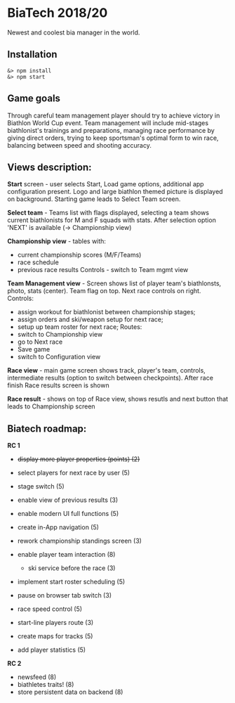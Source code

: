 # BiaTech 2018/20
Newest and coolest bia manager in the world.

## Installation
    &> npm install
    &> npm start

## Game goals
Through careful team management player should try to achieve victory in Biathlon World Cup event. Team management will include mid-stages biathlonist's trainings and preparations, managing race performance by giving direct orders, trying to keep sportsman's optimal form to win race, balancing between speed and shooting accuracy.


## Views description:
**Start** screen - user selects Start, Load game options, additional app configuration present. Logo and large biathlon themed picture is displayed on background. Starting game leads to Select Team screen.

**Select team** - Teams list with flags displayed, selecting a team shows current biathlonists for M and F squads with stats. After selection option 'NEXT' is available (-> Championship view)

**Championship view** - tables with: 
- current championship scores (M/F/Teams)
- race schedule
- previous race results
Controls - switch to Team mgmt view

**Team Management view** - Screen shows list of player team's biathlonsts, photo, stats (center). Team flag on top. Next race controls on right.
Controls:
- assign workout for biathlonist between championship stages;
- assign orders and ski/weapon setup for next race;
- setup up team roster for next race;
Routes:
- switch to Championship view
- go to Next race
- Save game
- switch to Configuration view

**Race view** - main game screen shows track, player's team, controls, intermediate results (option to switch between checkpoints). After race finish Race results screen is shown

**Race result** - shows on top of Race view, shows resutls and next button that leads to Championship screen


## Biatech roadmap:

**RC 1**
- ~~display more player properties (points) (2)~~
- select players for next race by user (5)
- stage switch (5)
- enable view of previous results (3)
- enable modern UI full functions (5)
- create in-App navigation (5)
- rework championship standings screen (3)

- enable player team interaction (8)
  - ski service before the race (3)

- implement start roster scheduling (5)
- pause on browser tab switch (3)
- race speed control (5)
- start-line players route (3)

- create maps for tracks (5)
- add player statistics (5)


**RC 2**
- newsfeed (8)
- biathletes traits! (8)
- store persistent data on backend (8)